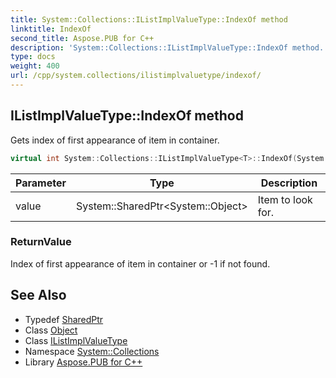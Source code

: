 ```yaml
---
title: System::Collections::IListImplValueType::IndexOf method
linktitle: IndexOf
second_title: Aspose.PUB for C++
description: 'System::Collections::IListImplValueType::IndexOf method. Gets index of first appearance of item in container in C++.'
type: docs
weight: 400
url: /cpp/system.collections/ilistimplvaluetype/indexof/
---
```

## IListImplValueType::IndexOf method


Gets index of first appearance of item in container.

```cpp
virtual int System::Collections::IListImplValueType<T>::IndexOf(System::SharedPtr<System::Object> value) const override
```


| Parameter | Type | Description |
| --- | --- | --- |
| value | System::SharedPtr\<System::Object\> | Item to look for. |

### ReturnValue

Index of first appearance of item in container or -1 if not found.

## See Also

* Typedef [SharedPtr](../../../system/sharedptr/)
* Class [Object](../../../system/object/)
* Class [IListImplValueType](../)
* Namespace [System::Collections](../../)
* Library [Aspose.PUB for C++](../../../)
